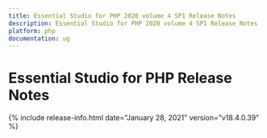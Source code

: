 ```yaml
---
title: Essential Studio for PHP 2020 volume 4 SP1 Release Notes  
description: Essential Studio for PHP 2020 volume 4 SP1 Release Notes  
platform: php
documentation: ug
---
```


# Essential Studio for PHP  Release Notes  

{% include release-info.html date="January 28, 2021"  version="v18.4.0.39" %} 







